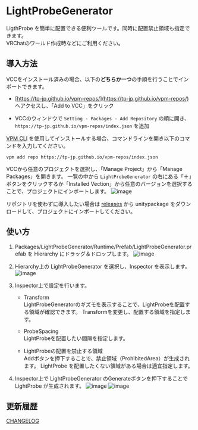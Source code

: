# LightProbeGenerator

LigthProbe を簡単に配置できる便利ツールです。同時に配置禁止領域も指定できます。  
VRChatのワールド作成時などにご利用ください。

## 導入方法

VCCをインストール済みの場合、以下の**どちらか一つ**の手順を行うことでインポートできます。

- [https://tp-jp.github.io/vpm-repos/](https://tp-jp.github.io/vpm-repos/) へアクセスし、「Add to VCC」をクリック

- VCCのウィンドウで `Setting - Packages - Add Repository` の順に開き、 `https://tp-jp.github.io/vpm-repos/index.json` を追加

[VPM CLI](https://vcc.docs.vrchat.com/vpm/cli/) を使用してインストールする場合、コマンドラインを開き以下のコマンドを入力してください。

```
vpm add repo https://tp-jp.github.io/vpm-repos/index.json
```

VCCから任意のプロジェクトを選択し、「Manage Project」から「Manage Packages」を開きます。
一覧の中から `LightProbeGenerator` の右にある「＋」ボタンをクリックするか「Installed Vection」から任意のバージョンを選択することで、プロジェクトにインポートします。
![image](https://github.com/tp-jp/light-probe-generator/assets/130125691/c22d761f-b866-45ae-87b7-0aa7761de25f)

リポジトリを使わずに導入したい場合は [releases](https://github.com/tp-jp/light-probe-generator/releases) から unitypackage をダウンロードして、プロジェクトにインポートしてください。

## 使い方

1. Packages/LightProbeGenerator/Runtime/Prefab/LightProbeGenerator.prefab を Hierarchy にドラッグ＆ドロップします。
   ![image](https://github.com/tp-jp/LightProbeGenerator/assets/130125691/f0775d17-3d69-4ac5-9c35-48fd9bd1bf0c)

2. Hierarchy上の LightProbeGenerator を選択し、Inspector を表示します。
   ![image](https://github.com/tp-jp/LightProbeGenerator/assets/130125691/bb8002e6-3887-4542-9dbf-4f722aba7804)

3. Inspector上で設定を行います。   
   
   - Transform     
     LightProbeGeneratorのギズモを表示することで、LightProbeを配置する領域が確認できます。 Transformを変更し、配置する領域を指定します。
   
   - ProbeSpacing     
     LightProbeを配置したい間隔を指定します。
   
   - LightProbeの配置を禁止する領域     
     Addボタンを押下することで、禁止領域（ProhibitedArea）が生成されます。 LightProbe を配置したくない領域がある場合は適宜指定します。

4. Inspector上で LightProbeGenerator のGenerateボタンを押下することで LightProbe が生成されます。
   ![image](https://github.com/tp-jp/LightProbeGenerator/assets/130125691/a48c2e37-2485-4dea-a7ab-40c6cd20e229)
   ![image](https://github.com/tp-jp/LightProbeGenerator/assets/130125691/3bb59b87-93d5-4961-b439-93fc72fcf533)

## 更新履歴

[CHANGELOG](CHANGELOG.md)
